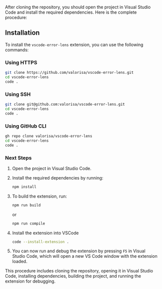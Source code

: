After cloning the repository, you should open the project in Visual Studio Code and install the required dependencies. Here is the complete procedure:

## Installation

To install the `vscode-error-lens` extension, you can use the following commands:

### Using HTTPS

```sh
git clone https://github.com/valorisa/vscode-error-lens.git
cd vscode-error-lens
code .
```

### Using SSH

```sh
git clone git@github.com:valorisa/vscode-error-lens.git
cd vscode-error-lens
code .
```

### Using GitHub CLI

```sh
gh repo clone valorisa/vscode-error-lens
cd vscode-error-lens
code .
```

### Next Steps

1. Open the project in Visual Studio Code.
2. Install the required dependencies by running:

   ```sh
   npm install
   ```
4. To build the extension, run:

   ```sh
   npm run build
   ```
   or
   
   ```sh
   npm run compile
   ```
5. Install the extension into VSCode   
   ```sh
   code --install-extension .
   ```

6. You can now run and debug the extension by pressing `F5` in Visual Studio Code, which will open a new VS Code window with the extension loaded.


This procedure includes cloning the repository, opening it in Visual Studio Code, installing dependencies, building the project, and running the extension for debugging.
